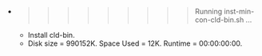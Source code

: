 * >>>>>>>>> Running inst-min-con-cld-bin.sh ...
  * Install cld-bin.
  * Disk size = 990152K. Space Used = 12K. Runtime = 00:00:00:00.
